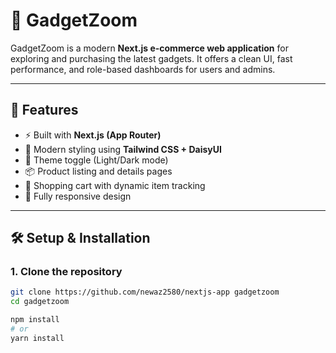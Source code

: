 # 📱 GadgetZoom

GadgetZoom is a modern **Next.js e-commerce web application** for exploring and purchasing the latest gadgets. It offers a clean UI, fast performance, and role-based dashboards for users and admins.  

---

## 🚀 Features
- ⚡ Built with **Next.js (App Router)**
- 🎨 Modern styling using **Tailwind CSS + DaisyUI**
- 🌙 Theme toggle (Light/Dark mode)
- 📦 Product listing and details pages
- 🛒 Shopping cart with dynamic item tracking
- 📱 Fully responsive design

---

## 🛠️ Setup & Installation

### 1. Clone the repository
```bash
git clone https://github.com/newaz2580/nextjs-app gadgetzoom
cd gadgetzoom
```


```bash
npm install
# or
yarn install
```